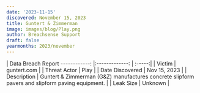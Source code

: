 ```yaml
---
date: '2023-11-15'
discovered: November 15, 2023
title: Guntert & Zimmerman
image: images/blog/Play.png
author: Breachsense Support
draft: false
yearmonths: 2023/november
---
```



| Data Breach Report
------------:     |:-------------:    | :-----:|
| Victim      | guntert.com      | 
| Threat Actor      | Play      | 
| Date Discovered      | Nov 15, 2023      | 
| Description      | Guntert & Zimmerman (G&Z) manufactures concrete slipform pavers and slipform paving equipment.      | 
| Leak Size      | Unknown      | 

